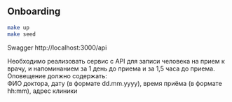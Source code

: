 ## Onboarding

```sh
make up
make seed
```

Swagger http://localhost:3000/api

Необходимо реализовать сервис с API для записи человека на прием к врачу, и напоминанием за  1 день до приема и за 1,5 часа до приема.     
Оповещение должно содержать:    
ФИО доктора, дату (в формате dd.mm.yyyy), время приёма (в формате hh:mm), адрес клиники
